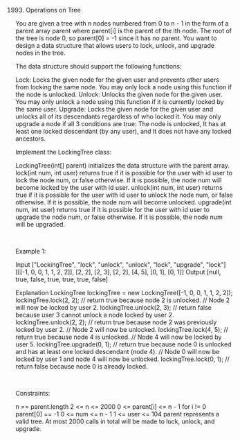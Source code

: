 1993. Operations on Tree

You are given a tree with n nodes numbered from 0 to n - 1 in the form of a parent array parent where parent[i] is the parent of the ith node. The root of the tree is node 0, so parent[0] = -1 since it has no parent. You want to design a data structure that allows users to lock, unlock, and upgrade nodes in the tree.

The data structure should support the following functions:

Lock: Locks the given node for the given user and prevents other users from locking the same node. You may only lock a node using this function if the node is unlocked.
Unlock: Unlocks the given node for the given user. You may only unlock a node using this function if it is currently locked by the same user.
Upgrade: Locks the given node for the given user and unlocks all of its descendants regardless of who locked it. You may only upgrade a node if all 3 conditions are true:
The node is unlocked,
It has at least one locked descendant (by any user), and
It does not have any locked ancestors.

Implement the LockingTree class:

LockingTree(int[] parent) initializes the data structure with the parent array.
lock(int num, int user) returns true if it is possible for the user with id user to lock the node num, or false otherwise. If it is possible, the node num will become locked by the user with id user.
unlock(int num, int user) returns true if it is possible for the user with id user to unlock the node num, or false otherwise. If it is possible, the node num will become unlocked.
upgrade(int num, int user) returns true if it is possible for the user with id user to upgrade the node num, or false otherwise. If it is possible, the node num will be upgraded.

 

Example 1:

Input
["LockingTree", "lock", "unlock", "unlock", "lock", "upgrade", "lock"]
[[[-1, 0, 0, 1, 1, 2, 2]], [2, 2], [2, 3], [2, 2], [4, 5], [0, 1], [0, 1]]
Output
[null, true, false, true, true, true, false]

Explanation
LockingTree lockingTree = new LockingTree([-1, 0, 0, 1, 1, 2, 2]);
lockingTree.lock(2, 2);    // return true because node 2 is unlocked.
                           // Node 2 will now be locked by user 2.
lockingTree.unlock(2, 3);  // return false because user 3 cannot unlock a node locked by user 2.
lockingTree.unlock(2, 2);  // return true because node 2 was previously locked by user 2.
                           // Node 2 will now be unlocked.
lockingTree.lock(4, 5);    // return true because node 4 is unlocked.
                           // Node 4 will now be locked by user 5.
lockingTree.upgrade(0, 1); // return true because node 0 is unlocked and has at least one locked descendant (node 4).
                           // Node 0 will now be locked by user 1 and node 4 will now be unlocked.
lockingTree.lock(0, 1);    // return false because node 0 is already locked.


 

Constraints:

n == parent.length
2 <= n <= 2000
0 <= parent[i] <= n - 1 for i != 0
parent[0] == -1
0 <= num <= n - 1
1 <= user <= 104
parent represents a valid tree.
At most 2000 calls in total will be made to lock, unlock, and upgrade.